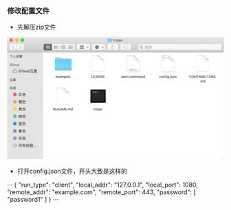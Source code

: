 ### 修改配置文件
- 先解压zip文件  

![avatar](../res/mac-unzip.png)
- 打开config.json文件，开头大致是这样的

···
{
    "run_type": "client",
    "local_addr": "127.0.0.1",
    "local_port": 1080,
    "remote_addr": "example.com",
    "remote_port": 443,
    "password": [
        "password1"
    ]
}
···
